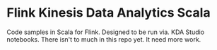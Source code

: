 # Flink Kinesis Data Analytics Scala
Code samples in Scala for Flink. Designed to be run via. KDA Studio notebooks. There isn't to much in this repo yet. It need more work.
